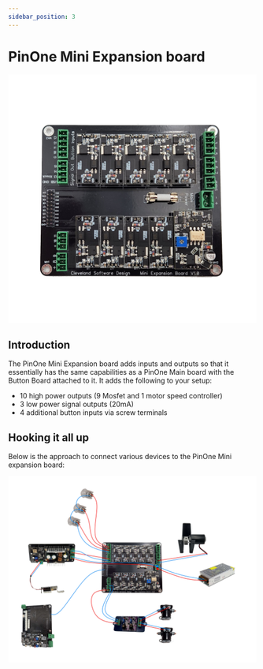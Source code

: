 ```yaml
---
sidebar_position: 3
---
```


# PinOne Mini Expansion board

![image](./img/PinOneMiniExpansion1.jpg)

## Introduction

The PinOne Mini Expansion board adds inputs and outputs so that it essentially has the same capabilities as a PinOne Main board with the Button Board attached to it. It adds the following to your setup:

- 10 high power outputs (9 Mosfet and 1 motor speed controller)
- 3 low power signal outputs (20mA)
- 4 additional button inputs via screw terminals

## Hooking it all up

Below is the approach to connect various devices to the PinOne Mini expansion board:

![image](./img/PinOneMiniExpansion3.jpg)